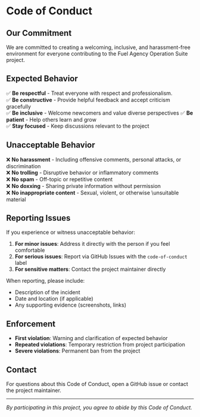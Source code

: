 # Code of Conduct

## Our Commitment

We are committed to creating a welcoming, inclusive, and harassment-free environment for everyone contributing to the Fuel Agency Operation Suite project.

## Expected Behavior

✅ **Be respectful** - Treat everyone with respect and professionalism.\
✅ **Be constructive** - Provide helpful feedback and accept criticism gracefully\
✅ **Be inclusive** - Welcome newcomers and value diverse perspectives
✅ **Be patient** - Help others learn and grow\
✅ **Stay focused** - Keep discussions relevant to the project

## Unacceptable Behavior

❌ **No harassment** - Including offensive comments, personal attacks, or discrimination\
❌ **No trolling** - Disruptive behavior or inflammatory comments\
❌ **No spam** - Off-topic or repetitive content\
❌ **No doxxing** - Sharing private information without permission\
❌ **No inappropriate content** - Sexual, violent, or otherwise \unsuitable material

## Reporting Issues

If you experience or witness unacceptable behavior:

1. **For minor issues**: Address it directly with the person if you feel comfortable
2. **For serious issues**: Report via GitHub Issues with the `code-of-conduct` label
3. **For sensitive matters**: Contact the project maintainer directly

When reporting, please include:
- Description of the incident
- Date and location (if applicable)
- Any supporting evidence (screenshots, links)

## Enforcement

- **First violation**: Warning and clarification of expected behavior
- **Repeated violations**: Temporary restriction from project participation
- **Severe violations**: Permanent ban from the project

## Contact

For questions about this Code of Conduct, open a GitHub issue or contact the project maintainer.

---

*By participating in this project, you agree to abide by this Code of Conduct.*

